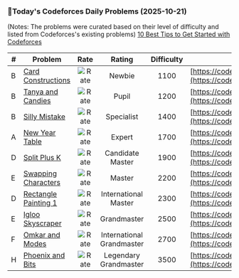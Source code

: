 ### 🌟Today's Codeforces Daily Problems (2025-10-21)
(Notes: The problems were curated based on their level of difficulty and listed from Codeforces's existing problems)
[10 Best Tips to Get Started with Codeforces](https://github.com/ika9810/Codeforces-Daily-Problems/blob/main/10%20Best%20Tips%20to%20Get%20Started%20with%20Codeforces.md)

| # | Problem | Rate| Rating | Difficulty | Contest |
|---| ----- | :--------: | :----------: | :----------: | ---------- |
|B|[Card Constructions](https://codeforces.com/contest/1345/problem/B)|![Rate](https://img.shields.io/badge/Newbie-1100-lightgrey)|Newbie|1100|[https://codeforces.com/contest/1345](https://codeforces.com/contest/1345)|
|B|[Tanya and Candies](https://codeforces.com/contest/1118/problem/B)|![Rate](https://img.shields.io/badge/Pupil-1200-brightgreen)|Pupil|1200|[https://codeforces.com/contest/1118](https://codeforces.com/contest/1118)|
|B|[Silly Mistake](https://codeforces.com/contest/1253/problem/B)|![Rate](https://img.shields.io/badge/Specialist-1400-9cf)|Specialist|1400|[https://codeforces.com/contest/1253](https://codeforces.com/contest/1253)|
|A|[New Year Table](https://codeforces.com/contest/140/problem/A)|![Rate](https://img.shields.io/badge/Expert-1700-blue)|Expert|1700|[https://codeforces.com/contest/140](https://codeforces.com/contest/140)|
|D|[Split Plus K](https://codeforces.com/contest/1909/problem/D)|![Rate](https://img.shields.io/badge/Candidate%20Master-1900-blueviolet)|Candidate Master|1900|[https://codeforces.com/contest/1909](https://codeforces.com/contest/1909)|
|E|[Swapping Characters](https://codeforces.com/contest/903/problem/E)|![Rate](https://img.shields.io/badge/Master-2200-orange)|Master|2200|[https://codeforces.com/contest/903](https://codeforces.com/contest/903)|
|D|[Rectangle Painting 1](https://codeforces.com/contest/1198/problem/D)|![Rate](https://img.shields.io/badge/International%20Master-2300-orange)|International Master|2300|[https://codeforces.com/contest/1198](https://codeforces.com/contest/1198)|
|E|[Igloo Skyscraper](https://codeforces.com/contest/91/problem/E)|![Rate](https://img.shields.io/badge/Grandmaster-2500-red)|Grandmaster|2500|[https://codeforces.com/contest/91](https://codeforces.com/contest/91)|
|F|[Omkar and Modes](https://codeforces.com/contest/1372/problem/F)|![Rate](https://img.shields.io/badge/International%20Grandmaster-2700-red)|International Grandmaster|2700|[https://codeforces.com/contest/1372](https://codeforces.com/contest/1372)|
|H|[Phoenix and Bits](https://codeforces.com/contest/1515/problem/H)|![Rate](https://img.shields.io/badge/Legendary%20Grandmaster-3500-red)|Legendary Grandmaster|3500|[https://codeforces.com/contest/1515](https://codeforces.com/contest/1515)|
